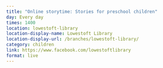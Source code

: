 ```yaml
---
title: "Online storytime: Stories for preschool children"
day: Every day
times: 1400
location: lowestoft-library
location-display-name: Lowestoft Library
location-display-url: /branches/lowestoft-library/
category: children
link: https://www.facebook.com/lowestoftlibrary
format: live
---
```

